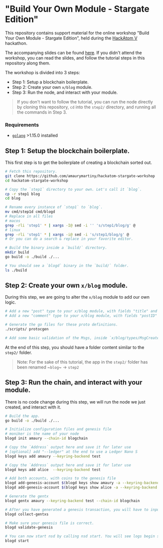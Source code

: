 # "Build Your Own Module - Stargate Edition"

This repository contains support material for the online workshop "Build Your Own Module - Stargate Edition", held during the [HackAtom V](https://five.hackatom.org/) hackathon.

The accompanying slides can be found [here](TODO). If you didn't attend the workshop, you can read the slides, and follow the tutorial steps in this repository along them.

The workshop is divided into 3 steps:

- Step 1: Setup a blockchain boilerplate.
- Step 2: Create your own `x/blog` module.
- Step 3: Run the node, and interact with your module.

> If you don't want to follow the tutorial, you can run the node directly by cloning this repository, `cd` into the `step2/` directory, and running all the commands in Step 3.

### Requirements

- [`golang`](https://golang.org/doc/install) >1.15.0 installed

## Step 1: Setup the blockchain boilerplate.

This first step is to get the boilerplate of creating a blockchain sorted out.

```bash
# Fetch this repository.
git clone https://github.com/amaurymartiny/hackatom-stargate-workshop
cd hackatom-stargate-workshop

# Copy the `step1` directory to your own. Let's call it `blog`.
cp -r step1 blog
cd blog

# Rename every instance of `step1` to `blog`.
mv cmd/step1d cmd/blogd
# Replace in all files
# macos
grep -rli 'step1' * | xargs -I@ sed -i '' 's/step1/blog/g' @
# linux
grep -rli 'step1' * | xargs -i@ sed -i 's/step1/blog/g' @
# Or you can do a search & replace in your favorite editor.

# Build the binary inside a `build/` directory.
mkdir build
go build -o ./build ./...

# You should see a `blogd` binary in the `build/` folder.
ls ./build
```

## Step 2: Create your own `x/blog` module.

During this step, we are going to alter the `x/blog` module to add our own logic.

```bash
# Add a new "post" type to your x/blog module, with fields "title" and "body"
# Add a new "comment" type to your x/blog module, with fields "postID" and "body"

# Generate the go files for these proto definitions.
./scripts/ protocgen

# Add some basic validation of the Msgs, inside `x/blog/types/MsgCreate{Post,Comment}`.
```

At the end of this step, you should have a folder content similar to the `step2/` folder.

> Note: For the sake of this tutorial, the app in the `step2/` folder has been renamed ~`blog`~ -> `step2`

## Step 3: Run the chain, and interact with your module.

There is no code change during this step, we will run the node we just created, and interact with it.

```bash
# Build the app.
go build -o ./build ./...

# Initialize configuration files and genesis file
# moniker is the name of your node
blogd init amaury --chain-id blogchain

# Copy the `Address` output here and save it for later use
# [optional] add "--ledger" at the end to use a Ledger Nano S
blogd keys add amaury --keyring-backend test

# Copy the `Address` output here and save it for later use
blogd keys add alice  --keyring-backend test

# Add both accounts, with coins to the genesis file
blogd add-genesis-account $(blogd keys show amaury -a --keyring-backend test) 1000token,100000000stake
blogd add-genesis-account $(blogd keys show alice -a --keyring-backend test) 1000token,100000000stake

# Generate the gentx
blogd gentx amaury --keyring-backend test --chain-id blogchain

# After you have generated a genesis transaction, you will have to input the genTx into the genesis file, so that your blog chain is aware of the validators. To do so, run:
blogd collect-gentxs

# Make sure your genesis file is correct.
blogd validate-genesis

# You can now start nsd by calling nsd start. You will see logs begin streaming that represent blocks being produced, this will take a couple of seconds.
blogd start
```
